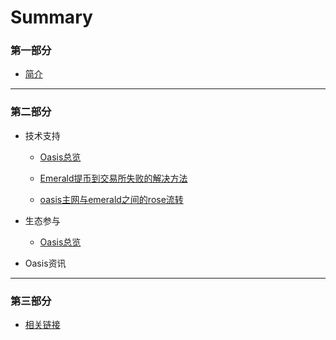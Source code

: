 # Summary

### 第一部分

* [简介](README.md)

------



### 第二部分

- 技术支持

  - [Oasis总览](./dev_support/Oasis总览.md)

  - [Emerald提币到交易所失败的解决方法](./dev_support/Emerald提币到币安失败解决方法.md)

  - [oasis主网与emerald之间的rose流转](./dev_support/oasis主网与emerald之间的rose流转/oasis主网与emerald之间的rose流转.md)

 
- 生态参与

  - [Oasis总览](./ecosystem_paticipate/Oasis总览.md)

- Oasis资讯



------



### 第三部分

- [相关链接](./oasis_info/Links.md)